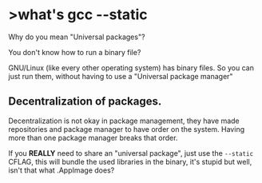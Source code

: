 # >what's gcc --static

Why do you mean "Universal packages"?

You don't know how to run a binary file?

GNU/Linux (like every other operating system) has binary files. So you
can just run them, without having to use a "Universal package manager"

## Decentralization of packages.

Decentralization is not okay in package management, they have made
repositories and package manager to have order on the system. Having
more than one package manager breaks that order.

If you **REALLY** need to share an "universal package", just use the
`--static` CFLAG, this will bundle the used libraries in the binary,
it's stupid but well, isn't that what .AppImage does?
